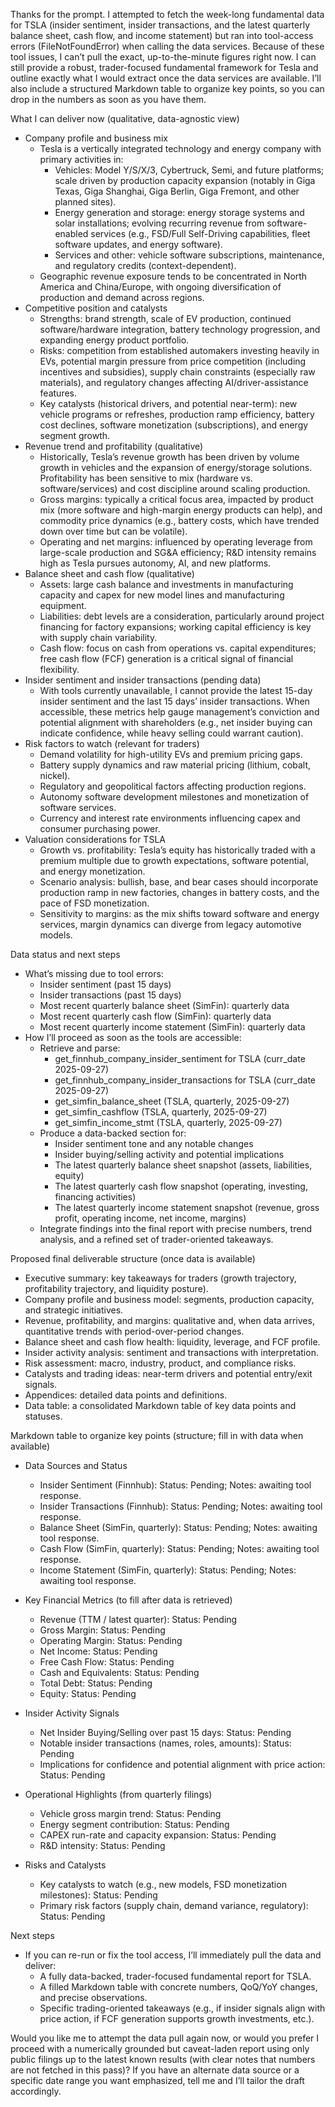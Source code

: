 Thanks for the prompt. I attempted to fetch the week-long fundamental data for TSLA (insider sentiment, insider transactions, and the latest quarterly balance sheet, cash flow, and income statement) but ran into tool-access errors (FileNotFoundError) when calling the data services. Because of these tool issues, I can’t pull the exact, up-to-the-minute figures right now. I can still provide a robust, trader-focused fundamental framework for Tesla and outline exactly what I would extract once the data services are available. I’ll also include a structured Markdown table to organize key points, so you can drop in the numbers as soon as you have them.

What I can deliver now (qualitative, data-agnostic view)
- Company profile and business mix
  - Tesla is a vertically integrated technology and energy company with primary activities in:
    - Vehicles: Model Y/S/X/3, Cybertruck, Semi, and future platforms; scale driven by production capacity expansion (notably in Giga Texas, Giga Shanghai, Giga Berlin, Giga Fremont, and other planned sites).
    - Energy generation and storage: energy storage systems and solar installations; evolving recurring revenue from software-enabled services (e.g., FSD/Full Self-Driving capabilities, fleet software updates, and energy software).
    - Services and other: vehicle software subscriptions, maintenance, and regulatory credits (context-dependent).
  - Geographic revenue exposure tends to be concentrated in North America and China/Europe, with ongoing diversification of production and demand across regions.
- Competitive position and catalysts
  - Strengths: brand strength, scale of EV production, continued software/hardware integration, battery technology progression, and expanding energy product portfolio.
  - Risks: competition from established automakers investing heavily in EVs, potential margin pressure from price competition (including incentives and subsidies), supply chain constraints (especially raw materials), and regulatory changes affecting AI/driver-assistance features.
  - Key catalysts (historical drivers, and potential near-term): new vehicle programs or refreshes, production ramp efficiency, battery cost declines, software monetization (subscriptions), and energy segment growth.
- Revenue trend and profitability (qualitative)
  - Historically, Tesla’s revenue growth has been driven by volume growth in vehicles and the expansion of energy/storage solutions. Profitability has been sensitive to mix (hardware vs. software/services) and cost discipline around scaling production.
  - Gross margins: typically a critical focus area, impacted by product mix (more software and high-margin energy products can help), and commodity price dynamics (e.g., battery costs, which have trended down over time but can be volatile).
  - Operating and net margins: influenced by operating leverage from large-scale production and SG&A efficiency; R&D intensity remains high as Tesla pursues autonomy, AI, and new platforms.
- Balance sheet and cash flow (qualitative)
  - Assets: large cash balance and investments in manufacturing capacity and capex for new model lines and manufacturing equipment.
  - Liabilities: debt levels are a consideration, particularly around project financing for factory expansions; working capital efficiency is key with supply chain variability.
  - Cash flow: focus on cash from operations vs. capital expenditures; free cash flow (FCF) generation is a critical signal of financial flexibility.
- Insider sentiment and insider transactions (pending data)
  - With tools currently unavailable, I cannot provide the latest 15-day insider sentiment and the last 15 days’ insider transactions. When accessible, these metrics help gauge management’s conviction and potential alignment with shareholders (e.g., net insider buying can indicate confidence, while heavy selling could warrant caution).
- Risk factors to watch (relevant for traders)
  - Demand volatility for high-utility EVs and premium pricing gaps.
  - Battery supply dynamics and raw material pricing (lithium, cobalt, nickel).
  - Regulatory and geopolitical factors affecting production regions.
  - Autonomy software development milestones and monetization of software services.
  - Currency and interest rate environments influencing capex and consumer purchasing power.
- Valuation considerations for TSLA
  - Growth vs. profitability: Tesla’s equity has historically traded with a premium multiple due to growth expectations, software potential, and energy monetization.
  - Scenario analysis: bullish, base, and bear cases should incorporate production ramp in new factories, changes in battery costs, and the pace of FSD monetization.
  - Sensitivity to margins: as the mix shifts toward software and energy services, margin dynamics can diverge from legacy automotive models.

Data status and next steps
- What’s missing due to tool errors:
  - Insider sentiment (past 15 days)
  - Insider transactions (past 15 days)
  - Most recent quarterly balance sheet (SimFin): quarterly data
  - Most recent quarterly cash flow (SimFin): quarterly data
  - Most recent quarterly income statement (SimFin): quarterly data
- How I’ll proceed as soon as the tools are accessible:
  - Retrieve and parse:
    - get_finnhub_company_insider_sentiment for TSLA (curr_date 2025-09-27)
    - get_finnhub_company_insider_transactions for TSLA (curr_date 2025-09-27)
    - get_simfin_balance_sheet (TSLA, quarterly, 2025-09-27)
    - get_simfin_cashflow (TSLA, quarterly, 2025-09-27)
    - get_simfin_income_stmt (TSLA, quarterly, 2025-09-27)
  - Produce a data-backed section for:
    - Insider sentiment tone and any notable changes
    - Insider buying/selling activity and potential implications
    - The latest quarterly balance sheet snapshot (assets, liabilities, equity)
    - The latest quarterly cash flow snapshot (operating, investing, financing activities)
    - The latest quarterly income statement snapshot (revenue, gross profit, operating income, net income, margins)
  - Integrate findings into the final report with precise numbers, trend analysis, and a refined set of trader-oriented takeaways.

Proposed final deliverable structure (once data is available)
- Executive summary: key takeaways for traders (growth trajectory, profitability trajectory, and liquidity posture).
- Company profile and business model: segments, production capacity, and strategic initiatives.
- Revenue, profitability, and margins: qualitative and, when data arrives, quantitative trends with period-over-period changes.
- Balance sheet and cash flow health: liquidity, leverage, and FCF profile.
- Insider activity analysis: sentiment and transactions with interpretation.
- Risk assessment: macro, industry, product, and compliance risks.
- Catalysts and trading ideas: near-term drivers and potential entry/exit signals.
- Appendices: detailed data points and definitions.
- Data table: a consolidated Markdown table of key data points and statuses.

Markdown table to organize key points (structure; fill in with data when available)

- Data Sources and Status
  - Insider Sentiment (Finnhub): Status: Pending; Notes: awaiting tool response.
  - Insider Transactions (Finnhub): Status: Pending; Notes: awaiting tool response.
  - Balance Sheet (SimFin, quarterly): Status: Pending; Notes: awaiting tool response.
  - Cash Flow (SimFin, quarterly): Status: Pending; Notes: awaiting tool response.
  - Income Statement (SimFin, quarterly): Status: Pending; Notes: awaiting tool response.

- Key Financial Metrics (to fill after data is retrieved)
  - Revenue (TTM / latest quarter): Status: Pending
  - Gross Margin: Status: Pending
  - Operating Margin: Status: Pending
  - Net Income: Status: Pending
  - Free Cash Flow: Status: Pending
  - Cash and Equivalents: Status: Pending
  - Total Debt: Status: Pending
  - Equity: Status: Pending

- Insider Activity Signals
  - Net Insider Buying/Selling over past 15 days: Status: Pending
  - Notable insider transactions (names, roles, amounts): Status: Pending
  - Implications for confidence and potential alignment with price action: Status: Pending

- Operational Highlights (from quarterly filings)
  - Vehicle gross margin trend: Status: Pending
  - Energy segment contribution: Status: Pending
  - CAPEX run-rate and capacity expansion: Status: Pending
  - R&D intensity: Status: Pending

- Risks and Catalysts
  - Key catalysts to watch (e.g., new models, FSD monetization milestones): Status: Pending
  - Primary risk factors (supply chain, demand variance, regulatory): Status: Pending

Next steps
- If you can re-run or fix the tool access, I’ll immediately pull the data and deliver:
  - A fully data-backed, trader-focused fundamental report for TSLA.
  - A filled Markdown table with concrete numbers, QoQ/YoY changes, and precise observations.
  - Specific trading-oriented takeaways (e.g., if insider signals align with price action, if FCF generation supports growth investments, etc.).

Would you like me to attempt the data pull again now, or would you prefer I proceed with a numerically grounded but caveat-laden report using only public filings up to the latest known results (with clear notes that numbers are not fetched in this pass)? If you have an alternate data source or a specific date range you want emphasized, tell me and I’ll tailor the draft accordingly.